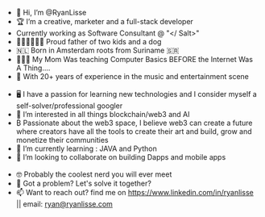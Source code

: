 - 👋 Hi, I’m @RyanLisse 
- 🏆 I’m a creative, marketer and a full-stack developer
- Currently working as Software Consultant @ "</ Salt>"
- 👨🏾‍🦱👩🏾🐶 Proud father of two kids and a dog
- 🇳🇱 Born in Amsterdam roots from Suriname 🇸🇷
- 👩🏾‍🦱 My Mom Was teaching Computer Basics BEFORE the Internet Was A Thing....
- 🎹 With 20+ years of experience in the music and entertainment scene
<br><br>
- 🖥 I have a passion for learning new technologies and I consider myself a self-solver/professional googler
- 👀 I’m interested in all things blockchain/web3 and AI
- &#8383; Passionate about the web3 space, I believe web3 can create a future where creators have all the tools to create their art and build, grow and monetize their communities
- 🌱 I’m currently learning : JAVA and Python
- 💞️ I’m looking to collaborate on building Dapps and mobile apps
<br><br>
- 🤓 Probably the coolest nerd you will ever meet
- 🤯 Got a problem? Let's solve it together? 
- 📫 Want to reach out? find me on https://www.linkedin.com/in/ryanlisse || email: ryan@ryanlisse.com







<!---
RyanLisse/RyanLisse is a ✨ special ✨ repository because its `README.md` (this file) appears on your GitHub profile.
You can click the Preview link to take a look at your changes.
--->
